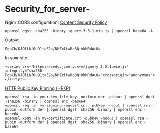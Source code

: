 # Security_for_server-

Nginx CORS configuration:
[Content Security Policy](https://wiki.selfhtml.org/wiki/Sicherheit/Content_Security_Policy)
```
openssl dgst -sha256 -binary jquery-3.3.1.min.js | openssl base64 -A
```
Output:
```
FgpCb/KJQlLNfOu91ta32o/NMZxltwRo8QtmkMRdAu8=
```
In your site:
```
<script src="https://code.jquery.com/jquery-3.3.1.min.js" integrity="sha256-FgpCb/KJQlLNfOu91ta32o/NMZxltwRo8QtmkMRdAu8="crossorigin="anonymous"></script>

```

[HTTP Public Key Pinning (HPKP)](https://developer.mozilla.org/de/docs/Web/Security/Public_Key_Pinning)
```
openssl rsa -in your-key-file.key -outform der -pubout | openssl dgst -sha256 -binary | openssl enc -base64
openssl req -in my-signing-request.csr -pubkey -noout | openssl rsa -pubin -outform der | openssl dgst -sha256 -binary | openssl enc -base64
openssl x509 -in my-certificate.crt -pubkey -noout | openssl rsa -pubin -outform der | openssl dgst -sha256 -binary | openssl enc -base64
```
